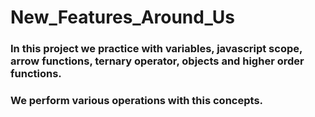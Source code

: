 # New_Features_Around_Us

### In this project we practice with variables, javascript scope, arrow functions, ternary operator, objects and higher order functions.

### We perform various operations with this concepts.